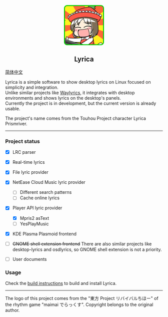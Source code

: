 <div align="center">
  <img src="assets/lyrica.png" width="128px">
  <br>  
    <h2>Lyrica</h2>
</div>

[简体中文](/README.zh.md)

Lyrica is a simple software to show desktop lyrics on Linux focused on simplicity and integration.  
Unlike similar projects like [Waylyrics](https://github.com/waylyrics/waylyrics), it integrates with desktop environments and shows lyrics on the desktop's panels.  
Currently the project is in development, but the current version is already usable.  

The project's name comes from the Touhou Project character Lyrica Prismriver.

---

### Project status

- [x] LRC parser
- [x] Real-time lyrics
- [x] File lyric provider
- [x] NetEase Cloud Music lyric provider
  - [ ] Different search patterns
  - [ ] Cache online lyrics
- [x] Player API lyric provider
  - [x] Mpris2 asText
  - [ ] YesPlayMusic
- [x] KDE Plasma Plasmoid frontend
- [ ] ~~GNOME shell extension frontend~~
  There are also similar projects like desktop-lyrics and osdlyrics, so GNOME shell extension is not a priority.
- [ ] User documents


### Usage

Check the [build instructions](/docs/BUILD.md) to build and install Lyrica.

---

The logo of this project comes from the "東方 Project リバイバルちほー" of the rhythm game "maimai でらっくす".
Copyright belongs to the original author.
